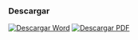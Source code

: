 
### Descargar

<a href="#"><img src="../imagenes/icono-word.png" alt="Descargar Word"></a> <a href="reglamento-inspeccion-verificacion.pdf"><img src="../imagenes/icono-pdf.png" alt="Descargar PDF"></a>
